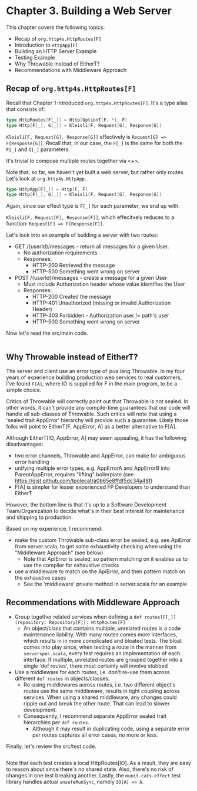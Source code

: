 # Chapter 3. Building a Web Server

This chapter covers the following topics:
  * Recap of `org.http4s.HttpRoutes[F]`
  * Introduction to `HttpApp[F]`
  * Building an HTTP Server Example
  * Testing Example
  * Why Throwable instead of EitherT?
  * Recommendations with Middleware Approach

## Recap of `org.http4s.HttpRoutes[F]`

Recall that Chapter 1 introduced `org.http4s.HttpRoutes[F]`. It's a type alias that consists of:

```scala
type HttpRoutes[F[_]] = Http[OptionT[F, *], F]
type Http[F[_], G[_]] = Kleisli[F, Request[G], Response[G]]
```

`Kleisli[F, Request[G], Response[G]]` effectively is `Request[G] => F[Response[G]]`. Recall that, in our case, the `F[_]`
 is the same for both the `F[_]` and `G[_]` parameters.

It's trivial to compose multiple routes together via <+>.

Note that, so far, we haven't yet built a web server, but rather only routes. Let's look at `org.http4s.HttpApp`.

```scala
type HttpApp[F[_]] = Http[F, F]
type Http[F[_], G[_]] = Kleisli[F, Request[G], Response[G]]
```

Again, since our effect type is `F[_]` for each parameter, we end up with:

`Kleisli[F, Request[F], Response[F]]`, which effecitvely reduces to a function: `Request[F] => F[Response[F]]`.

Let's look into an example of building a server with two routes:

* GET /{userId}/messages  - return all messages for a given User.
    * No authorization requirements
    * Responses:
        * HTTP-200 Retrieved the message
        * HTTP-500 Something went wrong on server
* POST /{userId}/messages - create a message for a given User
    * Must include Authorization header whose value identifies the User
    * Responses:
        * HTTP-200 Created the message
        * HTTP-401 Unauthorized (missing or invalid Authorization Header)
        * HTTP-403 Forbidden - Authorization user != path's user
        * HTTP-500 Something went wrong on server

Now let's read the src/main code.

```scala
```

## Why Throwable instead of EitherT?

The server and client use an error type of java.lang.Throwable. In my four years of experience
building production web services to real customers, I've found `F[A]`, where IO is supplied for F
in the main program, to be a simple choice.

Critics of Throwable will correctly point out that Throwable is not sealed. In other words, it can't
provide any compile-time guarantees that our code will handle all sub-classes of Throwable. Such critics
will note that using a 'sealed trait AppError' hierarchy will provide such a guarantee. Likely those folks
will point to EitherT[F, AppError, A] as a better alternative to F[A].

Although EitherT[IO, AppError, A] may seem appealing, it has the following disadvantages:
  * two error channels, Throwable and AppError, can make for ambiguous error handling
  * unifying multiple error types, e.g. AppErrorA and AppErrorB into ParentAppError, requires "lifting"
    boilerplate (see https://gist.github.com/tpolecat/a0b65e8ffdf5dc34a48f)
  * F[A] is simpler for lesser experienced FP Developers to understand than EitherT

However, the bottom line is that it's up to a Software Development Team/Organization to decide what's in their
best interest for maintenance and shipping to production.

Based on my experience, I recommend:

 * make the custom Throwable sub-class error be sealed, e.g. see ApiError from server.scala, to get some exhaustivity
    checking when using the "Middleware Approach" (see below)
    * Note that ApiError is sealed, so pattern matching on it enables us to use the compiler for exhaustive checks
 * use a middleware to match on the ApiError, and then pattern match on the exhaustive cases
    * See the 'middleware' private method in server.scala for an example

## Recommendations with Middleware Approach

 * Group together related services when defining a `def routes[F[_]](repository: Repository[F]): HttpRoutes[F]`
    * An object/class that contains multiple, unrelated routes is a code maintenance liability. With many routes comes
      more interfaces, which results in in more complicated and bloated tests. The bloat comes into play since, when
      testing a route in the manner from `serverspec.scala`, every test requires an implementation of each interface.
      If multiple, unrelated routes are grouped together into a single 'def routes', there most certainly will
      involve stubbed
 * Use a middleware for each routes, i.e. don't re-use them across different `def routes` in objects/classes.
    * Re-using middlewares across routes, i.e. two different object's routes use the same middleware, results in tight
      coupling across services. When using a shared middleware, any changes could ripple out and break the other route. That
      can lead to slower development.
    * Consequently, I recommend separate AppError sealed trait hierarchies per `def routes`.
        * Although it may result in duplicating code, using a separate error per routes captures all error cases, no more
          or less.

Finally, let's review the src/test code.

```scala
```

Note that each test creates a local HttpRoutes[IO]. As a result, they are easy to reason about since there's no
shared state. Also, there's no risk of changes in one test breaking another. Lastly, the `munit-cats-effect` test library
handles actual `unsafeRunSync`, namely `IO[A] => A`.